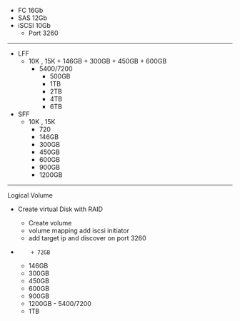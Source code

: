 
- FC    16Gb
- SAS   12Gb
- iSCSI 10Gb
    *  Port 3260
 
----------------------------------------------------------
* LFF
  - 10K , 15K
        + 146GB
        + 300GB
        + 450GB
        + 600GB
    - 5400/7200
        + 500GB
        + 1TB
        + 2TB
        + 4TB
        + 6TB
* SFF
  - 10K , 15K
       + 720
       + 146GB
       + 300GB
       + 450GB
       + 600GB
       + 900GB
       + 1200GB
    


  
----------------------------------------------------------
Logical Volume
   - Create virtual Disk with RAID
        - Create volume
        - volume mapping
add iscsi initiator
        - add target ip and discover on port 3260
    
   -         + 72GB
        + 146GB
        + 300GB
        + 450GB
        + 600GB
        + 900GB
        + 1200GB
    - 5400/7200
        + 1TB 
